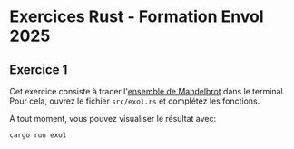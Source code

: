 Exercices Rust - Formation Envol 2025
=====================================

## Exercice 1

Cet exercice consiste à tracer l'[ensemble de Mandelbrot] dans le terminal.
Pour cela, ouvrez le fichier `src/exo1.rs` et complétez les fonctions.

À tout moment, vous pouvez visualiser le résultat avec:
```
cargo run exo1
```

[ensemble de Mandelbrot]: https://fr.wikipedia.org/wiki/Ensemble_de_Mandelbrot
